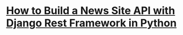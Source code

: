 # [How to Build a News Site API with Django Rest Framework in Python](https://www.thepythoncode.com/article/a-news-site-api-with-django-python)